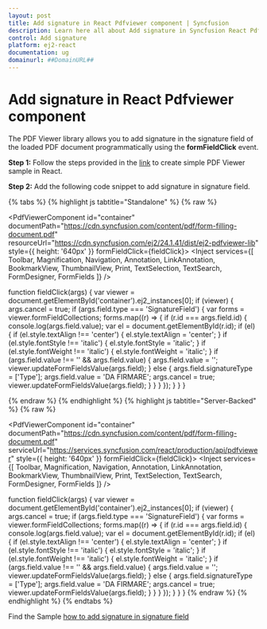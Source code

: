 ```yaml
---
layout: post
title: Add signature in React Pdfviewer component | Syncfusion
description: Learn here all about Add signature in Syncfusion React Pdfviewer component of Syncfusion Essential JS 2 and more.
control: Add signature 
platform: ej2-react
documentation: ug
domainurl: ##DomainURL##
---
```


# Add signature in React Pdfviewer component

The PDF Viewer library allows you to add signature in the signature field of the loaded PDF document programmatically using the **formFieldClick** event.

**Step 1:** Follow the steps provided in the [link](https://ej2.syncfusion.com/react/documentation/pdfviewer/getting-started/) to create simple PDF Viewer sample in React.

**Step 2:** Add the following code snippet to add signature in signature field.

{% tabs %}
{% highlight js tabtitle="Standalone" %}
{% raw %} 

  <PdfViewerComponent
    id="container"
    documentPath="https://cdn.syncfusion.com/content/pdf/form-filling-document.pdf"
    resourceUrl="https://cdn.syncfusion.com/ej2/24.1.41/dist/ej2-pdfviewer-lib"
    style={{ height: '640px' }}
    formFieldClick={fieldClick}>
    <Inject services={[ Toolbar, Magnification, Navigation, Annotation, LinkAnnotation, BookmarkView,
                        ThumbnailView, Print, TextSelection, TextSearch, FormDesigner, FormFields ]} />
  </PdfViewerComponent>

  function fieldClick(args) {
    var viewer = document.getElementById('container').ej2_instances[0];
    if (viewer) {
      args.cancel = true;
      if (args.field.type === 'SignatureField') {
        var forms = viewer.formFieldCollections;
        forms.map((r) => {
          if (r.id === args.field.id) {
            console.log(args.field.value);
            var el = document.getElementById(r.id);
            if (el) {
              if (el.style.textAlign !== 'center') {
                el.style.textAlign = 'center';
              }
              if (el.style.fontStyle !== 'italic') {
                el.style.fontStyle = 'italic';
              }
              if (el.style.fontWeight !== 'italic') {
                el.style.fontWeight = 'italic';
              }
              if (args.field.value !== '' && args.field.value) {
                args.field.value = '';
                viewer.updateFormFieldsValue(args.field);
              } else {
                args.field.signatureType = ['Type'];
                args.field.value = 'DA FIRMARE';
                args.cancel = true;
                viewer.updateFormFieldsValue(args.field);
              }
            }
          }
        });
      }
    }
  }

{% endraw %}
{% endhighlight %}
{% highlight js tabtitle="Server-Backed" %}
{% raw %} 

  <PdfViewerComponent
    id="container"
    documentPath="https://cdn.syncfusion.com/content/pdf/form-filling-document.pdf"
    serviceUrl="https://services.syncfusion.com/react/production/api/pdfviewer"
    style={{ height: '640px' }}
    formFieldClick={fieldClick}>
    <Inject services={[ Toolbar, Magnification, Navigation, Annotation, LinkAnnotation, BookmarkView,
                        ThumbnailView, Print, TextSelection, TextSearch, FormDesigner, FormFields ]} />
  </PdfViewerComponent>

  function fieldClick(args) {
    var viewer = document.getElementById('container').ej2_instances[0];
    if (viewer) {
      args.cancel = true;
      if (args.field.type === 'SignatureField') {
        var forms = viewer.formFieldCollections;
        forms.map((r) => {
          if (r.id === args.field.id) {
            console.log(args.field.value);
            var el = document.getElementById(r.id);
            if (el) {
              if (el.style.textAlign !== 'center') {
                el.style.textAlign = 'center';
              }
              if (el.style.fontStyle !== 'italic') {
                el.style.fontStyle = 'italic';
              }
              if (el.style.fontWeight !== 'italic') {
                el.style.fontWeight = 'italic';
              }
              if (args.field.value !== '' && args.field.value) {
                args.field.value = '';
                viewer.updateFormFieldsValue(args.field);
              } else {
                args.field.signatureType = ['Type'];
                args.field.value = 'DA FIRMARE';
                args.cancel = true;
                viewer.updateFormFieldsValue(args.field);
              }
            }
          }
        });
      }
    }
  }
{% endraw %}
{% endhighlight %}
{% endtabs %}

Find the Sample [how to add signature in signature field](https://stackblitz.com/edit/react-ce6gat?file=src%2Findex.js)